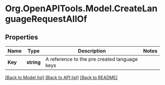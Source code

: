 
# Org.OpenAPITools.Model.CreateLanguageRequestAllOf

## Properties

Name | Type | Description | Notes
------------ | ------------- | ------------- | -------------
**Key** | **string** | A reference to the pre created language keys | 

[[Back to Model list]](../README.md#documentation-for-models)
[[Back to API list]](../README.md#documentation-for-api-endpoints)
[[Back to README]](../README.md)

